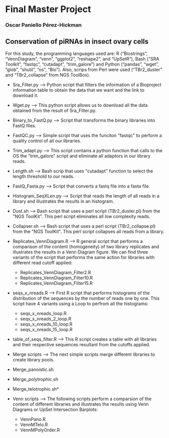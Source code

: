 # Final Master Project
### Oscar Paniello Pérez-Hickman

## Conservation of piRNAs in insect ovary cells

For this study, the programming languages used are: R (“Biostrings”, “VennDiagram”, “venn”, “ggplot2”, “reshape2”, and “UpSetR”), Bash (”SRA Toolkit”, “fastqc”, “cutadapt”, “trim_galore”) and Python (“pandas”, “wget”, “glob”, “shutil”, “os”, “Bio”). Also, scrips from Perl were used (“TBr2_duster” and “TBr2_collapse” from NGS ToolBox).

* Sra_Filter.py -->
 Python script that filters the information of a Bioproject information table to obtain the data that we want and the link to download it.

* Wget.py -->
 This python script allows us to download all the data obtained from the result of Sra_Filter.py.

* Binary_to_FastQ.py -->
 Script that transforms the binary libraries into FastQ files.

* FastQC.py -->
 Simple script that uses the funciton "fastqc" to perform a quality control of all our libraries.

* Trim_adapt.py -->
 This script contains a python function that calls to the OS the "trim_galore" script and eliminate all adaptors in our library reads.

* Length.sh -->
 Bash scrip that uses "cutadapt" function to select the length threshold to our reads.

* FastQ_Fasta.py -->
 Script that converts a fastq file into a fasta file.

* Histogram_SeqXLen.py -->
 Script that reads the length of all reads in a library and illustrates the results in an histogram.

* Dust.sh -->
 Bash script that uses a perl script (TBr2_duster.pl) from the "NGS ToolKit". This perl script eliminates all low complexity reads.

* Collapser.sh -->
 Bash script that uses a perl script (TBr2_collapse.pl) from the "NGS ToolKit". This perl script collapses all reads from a library.

* Replicates_VennDiagram.R -->
 R general script that performs a comparison of the content (homogeneity) of two library replicates and illustrates the results in a Venn Diagram figure.
 We can find three variants of the script that performs the same action for libraries with different read cutoff applied:
  * Replicates_VennDiagram_Filter2.R
  * Replicates_VennDiagram_Filter10.R
  * Replicates_VennDiagram_Filter15.R

* seqs_x_nreads.R -->
 First R script that performs histograms of the distribution of the sequences by the number of reads one by one.
 This script have 4 variants using a Loop to perfrom all the histograms:
  * seqs_x_nreads_loop.R
  * seqs_x_nreads_2_loop.R
  * seqs_x_nreads_10_loop.R
  * seqs_x_nreads_15_loop.R

* table_of_seqs_filter.R -->
 This R script creates a table with all libraries and their respective sequences resultant from the cutoffs applied.

* Merge scripts -->
 The next simple scripts merge different libraries to create library pools.
 * Merge_panoistic.sh
 * Merge_polytrophic.sh
 * Merge_telotrophic.sh* 
* Venn scripts -->
 The following scripts perform a comparsion of the content of different libraries and illustrates the results using Venn Diagrams or UpSet Intersection Barplots:
  * VennPano.R
  * VennMTelo.R
  * VennMPolyOrder.R
